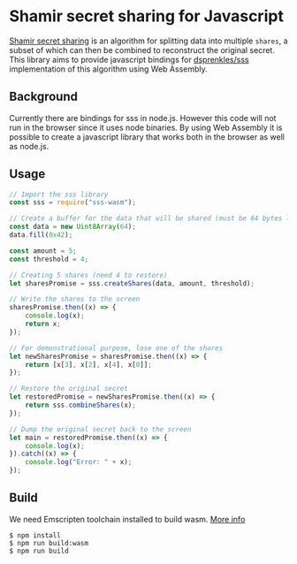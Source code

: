 # Shamir secret sharing for Javascript
[Shamir secret sharing](https://en.wikipedia.org/wiki/Shamir's_Secret_Sharing) is an algorithm for splitting data into multiple `shares`, a subset of which can then be combined to reconstruct the original secret. This library aims to provide javascript bindings for [dsprenkles/sss](https://github.com/dsprenkels/sss/tree/master) implementation of this algorithm using Web Assembly.

## Background
Currently there are bindings for sss in node.js. However this code will not run in the browser since it uses node binaries. By using Web Assembly it is possible to create a javascript library that works both in the browser as well as node.js.

## Usage
```js
// Import the sss library
const sss = require("sss-wasm");

// Create a buffer for the data that will be shared (must be 64 bytes long)
const data = new Uint8Array(64);
data.fill(0x42);

const amount = 5;
const threshold = 4;

// Creating 5 shares (need 4 to restore)
let sharesPromise = sss.createShares(data, amount, threshold);

// Write the shares to the screen
sharesPromise.then((x) => {
    console.log(x);
    return x;
});

// For demonstrational purpose, lose one of the shares
let newSharesPromise = sharesPromise.then((x) => {
    return [x[3], x[2], x[4], x[0]];
});

// Restore the original secret
let restoredPromise = newSharesPromise.then((x) => {
    return sss.combineShares(x);
});

// Dump the original secret back to the screen
let main = restoredPromise.then((x) => {
    console.log(x);
}).catch((x) => {
    console.log("Error: " + x);
});
```

## Build
We need Emscripten toolchain installed to build wasm. [More info](https://webassembly.org/getting-started/developers-guide/)

```
$ npm install
$ npm run build:wasm
$ npm run build
```
